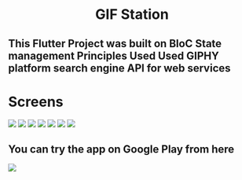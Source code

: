 <h1 style="text-align:center;">GIF Station</h1>
<h2>
  This Flutter Project was built on BloC State management Principles
  Used Used GIPHY platform search  engine API for web services
</h2>

<h1>Screens</h1>
<img src="https://play-lh.googleusercontent.com/DtJm2XGDHAaT4cbrsxzLdommLHfLBffbpQUZ6dwgdZl9p2A04pL4CGRvU-rE1i7mP90S=w1366-h667-rw"/>
<img src="https://play-lh.googleusercontent.com/iUcueFIyUDpi08NzVfN7IzQcb9gw6fsrgT2jsfBEby-zv1oZ2k0Od0JlFP9-RU3Eyzce=w720-h310-rw"/>
<img src="https://play-lh.googleusercontent.com/74EkP4UpqC7UboHECeQPzG1qKzpEJxL5shFv8OHJmStQTwWAZrluLbyYJcHsVfjBj5g=w720-h310-rw"/>
<img src="https://play-lh.googleusercontent.com/ZwBypL5qzgg2GMSX1iPDcIAKx8qtBfIt90tp8Wywixv33AEad98nEsHjh89Yl3x-Oyo=w720-h310-rw"/>
<img src="https://play-lh.googleusercontent.com/KdmIEwRMvUArzLmnYCFCzKrODm45FJ68GdQCId-uK8oQlWj4oZ7iYrKEYvutuVTTwOo=w720-h310-rw"/>
<img src="https://play-lh.googleusercontent.com/GS0YWmKamQO9AF1lKd5Isyga1-jnWIUNPVllCyFJKpvNOukSy3FZpNZjAnmNkIThcGw=w720-h310-rw"/>
<img src="https://play-lh.googleusercontent.com/IOonQk7_PQnKxAMK2QL5w-ZwB-pNC7nGpeVmFBCTbiK2yJ3UKSabT2hDx5kGafXOp-0=w720-h310-rw"/>






<h2>You can try the app on Google Play from here</h2>
<a href="https://play.google.com/store/apps/details?id=com.saidmodev.gifstation
">
 <img src="https://img.shields.io/badge/Google_Play-414141?style=for-the-badge&logo=google-play&logoColor=white"/>
</a>

